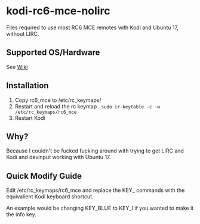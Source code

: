 # kodi-rc6-mce-nolirc
Files required to use most RC6 MCE remotes with Kodi and Ubuntu 17, without LIRC.

## Supported OS/Hardware

See [Wiki](https://github.com/clontarfx/kodi-rc6-mce-nolirc/wiki/Supported-OS-Kodi-Hardware)

## Installation

1. Copy rc6_mce to /etc/rc_keymaps/
2. Restart and reload the rc keymap
. `sudo ir-keytable -c -w /etc/rc_keymaps/rc6_mce`
3. Restart Kodi

## Why?

Because I couldn't be fucked fucking around with trying to get LIRC and Kodi and devinput working with Ubuntu 17.

## Quick Modify Guide

Edit /etc/rc_keymaps/rc6_mce and replace the KEY_ commands with the equivalient Kodi keyboard shortcut.

An example would be changing KEY_BLUE to KEY_I if you wanted to make it the info key.
